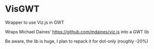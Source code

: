 VisGWT
======

Wrapper to use Viz.js in GWT

Wraps Michael Daines' https://github.com/mdaines/viz.js into a GWT lib

Be aware, the lib is huge, I plan to repack it for dot-only (roughly -20%)
